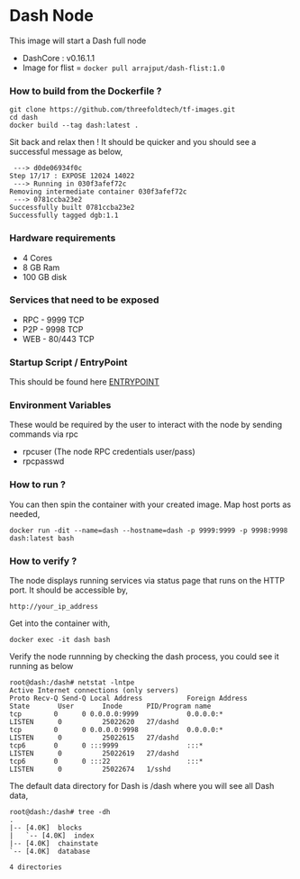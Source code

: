 # Dash Node

This image will start a Dash full node 
* DashCore : v0.16.1.1
* Image for flist = ```docker pull arrajput/dash-flist:1.0```

### How to build from the Dockerfile ?

```
git clone https://github.com/threefoldtech/tf-images.git
cd dash
docker build --tag dash:latest .
```
Sit back and relax then ! It should be quicker and you should see a successful message as below,

```
 ---> d0de06934f0c
Step 17/17 : EXPOSE 12024 14022
 ---> Running in 030f3afef72c
Removing intermediate container 030f3afef72c
 ---> 0781ccba23e2
Successfully built 0781ccba23e2
Successfully tagged dgb:1.1
```

### Hardware requirements

  * 4 Cores
  * 8 GB Ram
  * 100 GB disk

### Services that need to be exposed

* RPC - 9999 TCP 
* P2P - 9998 TCP 
* WEB - 80/443 TCP

### Startup Script / EntryPoint

This should be found here [ENTRYPOINT](scripts/start_dash.sh)

### Environment Variables

These would be required by the user to interact with the node by sending commands via rpc

* rpcuser (The node RPC credentials user/pass)
* rpcpasswd

### How to run ?

You can then spin the container with your created image. Map host ports as needed,

```docker run -dit --name=dash --hostname=dash -p 9999:9999 -p 9998:9998 dash:latest bash```
 
### How to verify ?

The node displays running services via status page that runs on the HTTP port. It should be accessible by,

```http://your_ip_address```

Get into the container with,

```docker exec -it dash bash```

Verify the node runnning by checking the dash process, you could see it running as below

```
root@dash:/dash# netstat -lntpe
Active Internet connections (only servers)
Proto Recv-Q Send-Q Local Address           Foreign Address         State       User       Inode      PID/Program name
tcp        0      0 0.0.0.0:9999            0.0.0.0:*               LISTEN      0          25022620   27/dashd
tcp        0      0 0.0.0.0:9998            0.0.0.0:*               LISTEN      0          25022615   27/dashd
tcp6       0      0 :::9999                 :::*                    LISTEN      0          25022619   27/dashd
tcp6       0      0 :::22                   :::*                    LISTEN      0          25022674   1/sshd
```


The default data directory for Dash is /dash where you will see all Dash data,

```
root@dash:/dash# tree -dh
.
|-- [4.0K]  blocks
|   `-- [4.0K]  index
|-- [4.0K]  chainstate
`-- [4.0K]  database

4 directories
```


